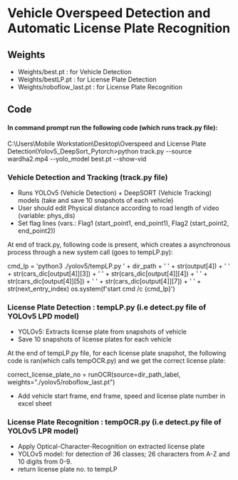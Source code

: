 # Vehicle Overspeed Detection and Automatic License Plate Recognition

## Weights
- Weights/best.pt : for Vehicle Detection
- Weights/bestLP.pt : for License Plate Detection
- Weights/roboflow_last.pt : for License Plate Recognition 

## Code

#### In command prompt run the following code (which runs track.py file):
C:\Users\Mobile Workstation\Desktop\Overspeed and License Plate Detection\Yolov5_DeepSort_Pytorch>python track.py --source wardha2.mp4 --yolo_model best.pt --show-vid

### Vehicle Detection and Tracking (track.py file)
- Runs YOLOv5 (Vehicle Detection) + DeepSORT (Vehicle Tracking) models (take and save 10 snapshots of each vehicle)
- User should edit Physical distance according to road length of video (variable: phys_dis)
- Set flag lines (vars.: Flag1 (start_point1, end_point1), Flag2 (start_point2, end_point2))

At end of track.py, following code is present, which creates a asynchronous process through a new system call (goes to tempLP.py):

cmd_lp = 'python3 ./yolov5/tempLP.py ' + dir_path + ' ' + str(output[4])  + ' ' + str(cars_dic[output[4]][3])  + ' ' + str(cars_dic[output[4]][4])  + ' ' + str(cars_dic[output[4]][5]) + ' ' + str(cars_dic[output[4]][7]) + ' ' + str(next_entry_index)
os.system(f'start cmd /c {cmd_lp}')

### License Plate Detection : tempLP.py (i.e detect.py file of YOLOv5 LPD model)
- YOLOv5: Extracts license plate from snapshots of vehicle
- Save 10 snapshots of license plates for each vehicle

At the end of tempLP.py file, for each license plate snapshot, the following code is ran(which calls tempOCR.py) and we get the correct license plate:

correct_license_plate_no =  runOCR(source=dir_path_label, weights="./yolov5/roboflow_last.pt")

- Add vehicle start frame, end frame, speed and license plate number in excel sheet

### License Plate Recognition : tempOCR.py (i.e detect.py file of YOLOv5 LPR model)
- Apply Optical-Character-Recognition on extracted license plate
- YOLOv5 model: for detection of 36 classes; 26 characters from A-Z and 10 digits from 0-9. 
- return license plate no. to tempLP

